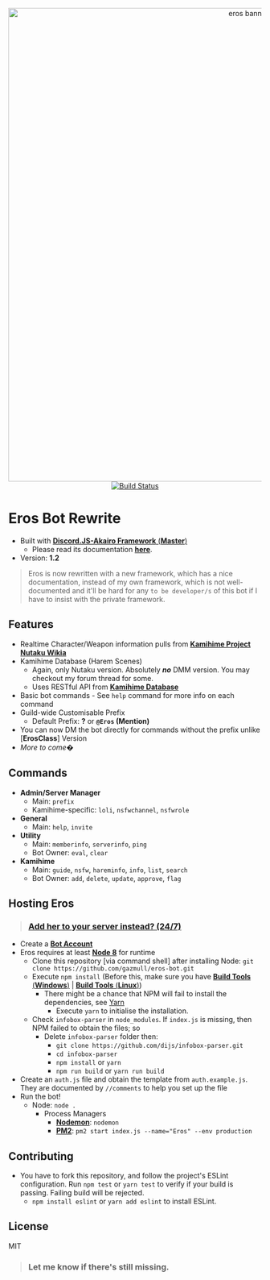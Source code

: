 <div align="center">
  <br />
    <a href="http://addbot.thegzm.space"><img src="https://i.imgur.com/cegarrO.png" width="940px" alt="eros banner" /></a>
  <br />
    <a href="https://travis-ci.org/gazmull/eros-bot"><img src="https://travis-ci.org/gazmull/eros-bot.svg?branch=master" alt="Build Status" /></a>
</div>

# Eros Bot Rewrite
  * Built with [**Discord.JS-Akairo Framework** (**Master**)](https://github.com/1computer1/discord-akairo)
    * Please read its documentation [**here**](https://1computer1.github.io/discord-akairo/master).
  * Version: **1.2**

> Eros is now rewritten with a new framework, which has a nice documentation, instead of my own framework, which is not well-documented and it'll be hard for any `to be developer/s` of this bot if I have to insist with the private framework.

## Features
  * Realtime Character/Weapon information pulls from [**Kamihime Project Nutaku Wikia**](https://kamihime-project.wikia.com)
  * Kamihime Database (Harem Scenes)
    * Again, only Nutaku version. Absolutely ***no*** DMM version. You may checkout my forum thread for some.
    * Uses RESTful API from [**Kamihime Database**](https://github.com/gazmull/kamihime-database)
  * Basic bot commands - See `help` command for more info on each command
  * Guild-wide Customisable Prefix
    * Default Prefix: **?** or **`@Eros` (Mention)**
  * You can now DM the bot directly for commands without the prefix unlike [**ErosClass**] Version
  * *More to come�*

## Commands
  * **Admin/Server Manager**
    * Main: `prefix`
    * Kamihime-specific: `loli`, `nsfwchannel`, `nsfwrole`
  * **General**
    * Main: `help`, `invite`
  * **Utility**
    * Main: `memberinfo`, `serverinfo`, `ping`
    * Bot Owner: `eval`, `clear`
  * **Kamihime**
    * Main: `guide`, `nsfw`, `hareminfo`, `info`, `list`, `search`
    * Bot Owner: `add`, `delete`, `update`, `approve`, `flag`

## Hosting Eros
> ### [Add her to your server instead? (24/7)](http://addbot.thegzm.space)

  * Create a [**Bot Account**](https://github.com/reactiflux/discord-irc/wiki/Creating-a-discord-bot-&-getting-a-token)
  * Eros requires at least [**Node 8**](https://nodejs.org) for runtime
    * Clone this repository [via command shell] after installing Node: `git clone https://github.com/gazmull/eros-bot.git`
    * Execute `npm install` (Before this, make sure you have [**Build Tools** (**Windows**)](https://github.com/felixrieseberg/windows-build-tools) | [**Build Tools** (**Linux**)](https://superuser.com/questions/352000/whats-a-good-way-to-install-build-essentials-all-common-useful-commands-on))
        * There might be a chance that NPM will fail to install the dependencies, see [Yarn](https://yarnpkg.com/en/docs/getting-started)
            * Execute `yarn` to initialise the installation.
    * Check `infobox-parser` in `node_modules`. If `index.js` is missing, then NPM failed to obtain the files; so
        * Delete `infobox-parser` folder then:
          * `git clone https://github.com/dijs/infobox-parser.git`
          * `cd infobox-parser`
          * `npm install` or `yarn`
          * `npm run build` or `yarn run build`
  * Create an `auth.js` file and obtain the template from `auth.example.js`. They are documented by `//comments` to help you set up the file
  * Run the bot!
    * Node: `node .`
      * Process Managers
        * [**Nodemon**](https://github.com/remy/nodemon): `nodemon`
        * [**PM2**](https://github.com/Unitech/pm2): `pm2 start index.js --name="Eros" --env production`

## Contributing
  * You have to fork this repository, and follow the project's ESLint configuration. Run `npm test` or `yarn test` to verify if your build is passing. Failing build will be rejected.
    * `npm install eslint` or `yarn add eslint` to install ESLint.

## License
  MIT

> ### Let me know if there's still missing.
